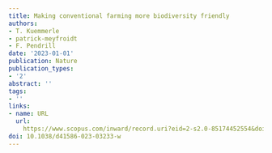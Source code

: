 ```yaml
---
title: Making conventional farming more biodiversity friendly
authors:
- T. Kuemmerle
- patrick-meyfroidt
- F. Pendrill
date: '2023-01-01'
publication: Nature
publication_types:
- '2'
abstract: ''
tags:
- ''
links:
- name: URL
  url: 
    https://www.scopus.com/inward/record.uri?eid=2-s2.0-85174452554&doi=10.1038%2fd41586-023-03233-w&partnerID=40&md5=3c838b7e394d390cb245a690763e7304
doi: 10.1038/d41586-023-03233-w
---
```


